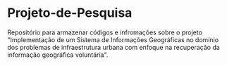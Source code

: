 # Projeto-de-Pesquisa
Repositório para armazenar códigos e infromações sobre o projeto "Implementação de um Sistema de Informações Geográficas no domínio dos problemas de infraestrutura urbana com enfoque na recuperação da informação geográfica voluntária".
